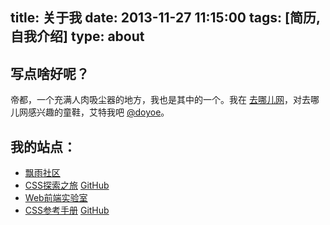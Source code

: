 title: 关于我
date: 2013-11-27 11:15:00
tags: [简历, 自我介绍]
type: about
---

## 写点啥好呢？

帝都，一个充满人肉吸尘器的地方，我也是其中的一个。我在 [去哪儿网](http://www.qunar.com/)，对去哪儿网感兴趣的童鞋，艾特我吧 [@doyoe](http://weibo.com/doyoe)。

## 我的站点：
* [飘雨社区](http://www.doyoe.com/)
* [CSS探索之旅](http://blog.doyoe.com/) [GitHub](https://github.com/doyoe/blog)
* [Web前端实验室](http://demo.doyoe.com/)
* [CSS参考手册](http://css.doyoe.com/) [GitHub](https://github.com/doyoe/css-handbook)